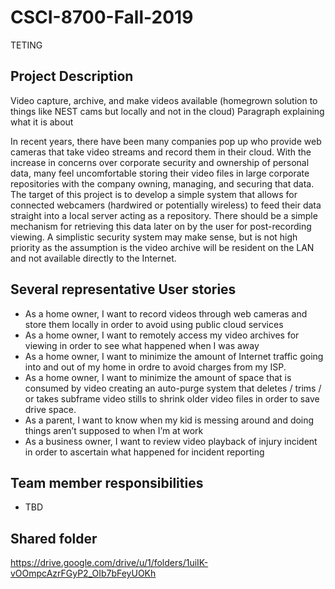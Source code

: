 # CSCI-8700-Fall-2019

TETING

## Project Description
Video capture, archive, and make videos available (homegrown solution to things like NEST cams but locally and not in the cloud)
Paragraph explaining what it is about

In recent years, there have been many companies pop up who provide web cameras that take video streams and record them in their cloud. With the increase in concerns over corporate security and ownership of personal data, many feel uncomfortable storing their video files in large corporate repositories with the company owning, managing, and securing that data. The target of this project is to develop a simple system that allows for connected webcamers (hardwired or potentially wireless) to feed their data straight into a local server acting as a repository. There should be a simple mechanism for retrieving this data later on by the user for post-recording viewing. A simplistic security system may make sense, but is not high priority as the assumption is the video archive will be resident on the LAN and not available directly to the Internet.

## Several representative User stories
- As a home owner, I want to record videos through web cameras and store them locally in order to avoid using public cloud services
- As a home owner, I want to remotely access my video archives for viewing in order to see what happened when I was away
- As a home owner, I want to minimize the amount of Internet traffic going into and out of my home in ordre to avoid charges from my ISP.
- As a home owner, I want to minimize the amount of space that is consumed by video creating an auto-purge system that deletes / trims / or takes subframe video stills to shrink older video files in order to save drive space.
- As a parent, I want to know when my kid is messing around and doing things aren’t supposed to when I’m at work
- As a business owner, I want to review video playback of injury incident in order to ascertain what happened for incident reporting

## Team member responsibilities
- TBD

## Shared folder
https://drive.google.com/drive/u/1/folders/1uiIK-vOOmpcAzrFGyP2_OIb7bFeyUOKh

